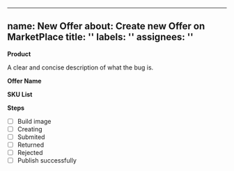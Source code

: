 
---
name: New Offer
about: Create new Offer on MarketPlace
title: ''
labels: ''
assignees: '' 
---

**Product**

A clear and concise description of what the bug is.

**Offer Name**

**SKU List**

**Steps**

- [ ] Build image
- [ ] Creating
- [ ] Submited
- [ ] Returned
- [ ] Rejected
- [ ] Publish successfully
